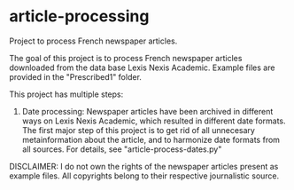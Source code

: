 # article-processing
Project to process French newspaper articles.

The goal of this project is to process French newspaper articles downloaded from the data base Lexis Nexis Academic.
Example files are provided in the "Prescribed1" folder.

This project has multiple steps:
1. Date processing:
    Newspaper articles have been archived in different ways on Lexis Nexis Academic, which resulted in different date formats. The first        major step of this project is to get rid of all unnecesary metainformation about the article, and to harmonize date formats from all sources. For details, see "article-process-dates.py"
    
DISCLAIMER: I do not own the rights of the newspaper articles present as example files. All copyrights belong to their respective journalistic source.
